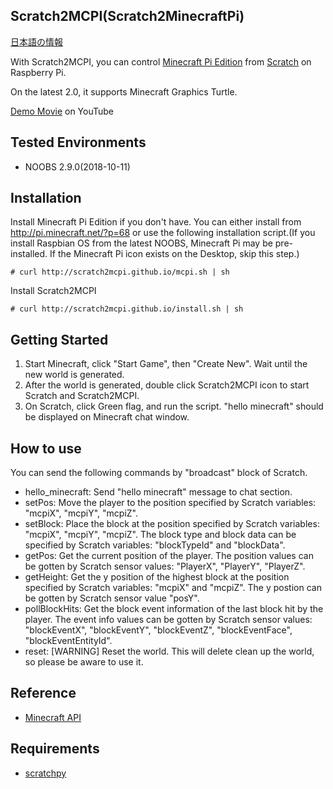 ## Scratch2MCPI(Scratch2MinecraftPi)

[日本語の情報](http://scratch2mcpi.github.io/)

With Scratch2MCPI, you can control [Minecraft Pi Edition](http://pi.minecraft.net/) from [Scratch](http://scratch.mit.edu) on Raspberry Pi.

On the latest 2.0, it supports Minecraft Graphics Turtle.

[Demo Movie](https://www.youtube.com/watch?v=w9lkdCEPKWc) on YouTube

## Tested Environments

- NOOBS 2.9.0(2018-10-11)

## Installation

Install Minecraft Pi Edition if you don't have. You can either install from http://pi.minecraft.net/?p=68 or use the following installation script.(If you install Raspbian OS from the latest NOOBS, Minecraft Pi may be pre-installed. If the Minecraft Pi icon exists on the Desktop, skip this step.)

```
# curl http://scratch2mcpi.github.io/mcpi.sh | sh
```

Install Scratch2MCPI

```
# curl http://scratch2mcpi.github.io/install.sh | sh
```

## Getting Started

1. Start Minecraft, click "Start Game", then "Create New". Wait until the new world is generated.
2. After the world is generated, double click Scratch2MCPI icon to start Scratch and Scratch2MCPI.
3. On Scratch, click Green flag, and run the script. "hello minecraft" should be displayed on Minecraft chat window.

## How to use

You can send the following commands by "broadcast" block of Scratch.

- hello_minecraft: Send "hello minecraft" message to chat section.
- setPos: Move the player to the position specified by Scratch variables: "mcpiX", "mcpiY", "mcpiZ".
- setBlock: Place the block at the position specified by Scratch variables: "mcpiX", "mcpiY", "mcpiZ". The block type and block data can be specified by Scratch variables: "blockTypeId" and "blockData".
- getPos: Get the current position of the player. The position values can be gotten by Scratch sensor values: "PlayerX", "PlayerY", "PlayerZ".
- getHeight: Get the y position of the highest block at the position specified by Scratch variables: "mcpiX" and "mcpiZ". The y postion can be gotten by Scratch sensor value "posY".
- pollBlockHits: Get the block event information of the last block hit by the player. The event info values can be gotten by Scratch sensor values: "blockEventX", "blockEventY", "blockEventZ", "blockEventFace", "blockEventEntityId".
- reset: [WARNING] Reset the world. This will delete clean up the world, so please be aware to use it.

## Reference

- [Minecraft API](http://www.stuffaboutcode.com/p/minecraft-api-reference.html)

## Requirements

- [scratchpy](https://github.com/pilliq/scratchpy)
